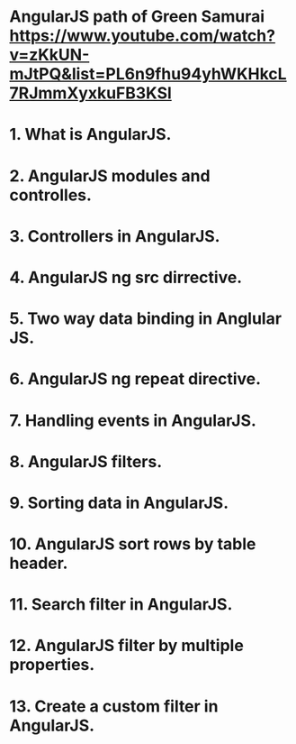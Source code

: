 # AngularJS path of Green Samurai https://www.youtube.com/watch?v=zKkUN-mJtPQ&list=PL6n9fhu94yhWKHkcL7RJmmXyxkuFB3KSl
#  1. What is AngularJS.
#  2. AngularJS modules and controlles. 
#  3. Controllers in AngularJS.
#  4. AngularJS ng src dirrective.
#  5. Two way data binding in Anglular JS.
#  6. AngularJS ng repeat directive.
#  7. Handling events in AngularJS.
#  8. AngularJS filters.
#  9. Sorting data in AngularJS.
#  10. AngularJS sort rows by table header.
#  11. Search filter in AngularJS.
#  12. AngularJS filter by multiple properties.
#  13. Create a custom filter in AngularJS.
